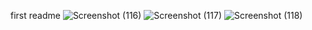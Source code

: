 first readme
![Screenshot (116)](https://user-images.githubusercontent.com/116681226/219865109-c2dafa79-affb-4188-aff4-f12f332ff66e.png)
![Screenshot (117)](https://user-images.githubusercontent.com/116681226/219865112-23e19dc4-1cdf-4cf7-b827-71a7d884f572.png)
![Screenshot (118)](https://user-images.githubusercontent.com/116681226/219865123-5d7694f9-683b-4f2d-8146-b1742f732345.png)
